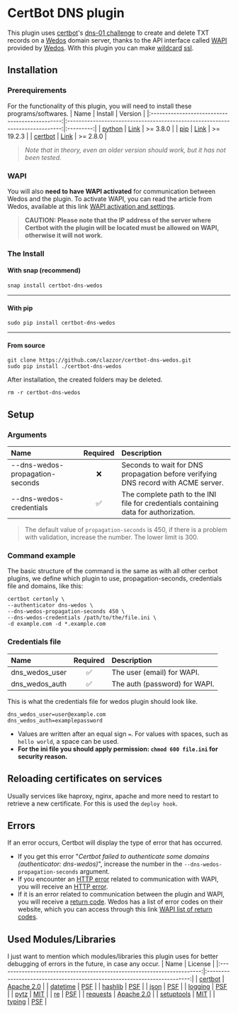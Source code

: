 # CertBot DNS plugin
This plugin uses [certbot](https://github.com/certbot/certbot)'s [dns-01 challenge](https://letsencrypt.org/docs/challenge-types) to create and delete TXT records on a [Wedos](https://www.wedos.com) domain server, thanks to the API interface called [WAPI](https://kb.wedos.com/en/kategorie/wapi-api-interface) provided by [Wedos](https://www.wedos.com). With this plugin you can make [wildcard](https://en.wikipedia.org/wiki/Wildcard_DNS_record) [ssl](https://letsencrypt.org/docs/faq/#does-let-s-encrypt-issue-wildcard-certificates). 

## Installation
### Prerequirements
For the functionality of this plugin, you will need to install these programs/softwares.
| Name                                           | Install                                                                      | Version   |
|:----------------------------------------------:|:----------------------------------------------------------------------------:|:---------:|
| [python](https://github.com/python/cpython)    | [Link](https://www.python.org/downloads/)                                    | >= 3.8.0  |
| [pip](https://github.com/pypa/pip/)            | [Link](https://pip.pypa.io/en/stable/installation)                           | >= 19.2.3 |
| [certbot](https://github.com/certbot/certbot/) | [Link](https://certbot.eff.org/instructions)                                 | >= 2.8.0  |
> _Note that in theory, even an older version should work, but it has not been tested._

### WAPI
You will also **need to have WAPI activated** for communication between Wedos and the plugin. To activate WAPI, you can read the article from Wedos, available at this link [WAPI activation and settings](https://kb.wedos.com/en/wapi-api-interface/wapi-activation-and-settings).
> **CAUTION: Please note that the IP address of the server where Certbot with the plugin will be located must be allowed on WAPI, otherwise it will not work.**

### The Install
#### With snap (recommend)
```commandline
snap install certbot-dns-wedos
```
---
#### With pip
```commandline
sudo pip install certbot-dns-wedos
```
---
#### From source
```commandline
git clone https://github.com/clazzor/certbot-dns-wedos.git
sudo pip install ./certbot-dns-wedos
```
After installation, the created folders may be deleted.
```commandline
rm -r certbot-dns-wedos
```

## Setup
### Arguments 
| Name                            | Required | Description                                                                          |
|:--------------------------------|:--------:|:-------------------------------------------------------------------------------------|
| --dns-wedos-propagation-seconds | ❌       | Seconds to wait for DNS propagation before verifying DNS record with ACME server.    |
| --dns-wedos-credentials         | ✅       | The complete path to the INI file for credentials containing data for authorization. |
> The default value of `propagation-seconds` is 450, if there is a problem with validation, increase the number. The lower limit is 300.

### Command example
The basic structure of the command is the same as with all other cerbot plugins, we define which plugin to use, propagation-seconds, credentials file and domains, like this:
```commandline
certbot certonly \
--authenticator dns-wedos \
--dns-wedos-propagation-seconds 450 \
--dns-wedos-credentials /path/to/the/file.ini \
-d example.com -d *.example.com
```

### Credentials file
| Name           | Required | Description                   |
|:---------------|:--------:|:------------------------------|
| dns_wedos_user | ✅       | The user (email) for WAPI.    |
| dns_wedos_auth | ✅       | The auth (password) for WAPI. |

This is what the credentials file for wedos plugin should look like.
```commandline
dns_wedos_user=user@example.com
dns_wedos_auth=examplepassword
```
* Values are written after an equal&#160;sign&#160;`=`. For values with spaces, such as `hello world`, a space can be used.
* **For the ini file you should apply permission: `chmod 600 file.ini` for security reason.**

## Reloading certificates on services
Usually services like haproxy, nginx, apache and more need to restart to retrieve a new certificate. 
For this is used the `deploy hook`.<br>

## Errors
If an error occurs, Certbot will display the type of error that has occurred.  
* If you get this error "*Certbot failed to authenticate some domains (authenticator: dns-wedos)*", increase the number in the `--dns-wedos-propagation-seconds` argument.
* If you encounter an [HTTP error](https://developer.mozilla.org/en-US/docs/Web/HTTP/Status) related to communication with WAPI, you will receive an [HTTP error](https://developer.mozilla.org/en-US/docs/Web/HTTP/Status).
* If it is an error related to communication between the plugin and WAPI, you will receive a [return code](https://en.wikipedia.org/wiki/Exit_status). Wedos has a list of error codes on their website, which you can access through this link [WAPI list of return codes](https://kb.wedos.com/en/wapi-api-interface/wapi-manual/#return-codes).

## Used Modules/Libraries
I just want to mention which modules/libraries this plugin uses for better debugging of errors in the future, in case any occur.
| Name                                                                    | License                                                                  |
|:-----------------------------------------------------------------------:|:------------------------------------------------------------------------:|
| [certbot](https://github.com/certbot/certbot)                           | [Apache 2.0](https://github.com/certbot/certbot/blob/master/LICENSE.txt) |
| [datetime](https://github.com/python/cpython/blob/main/Lib/datetime.py) | [PSF](https://github.com/python/cpython/blob/main/LICENSE)               |
| [hashlib](https://github.com/python/cpython/blob/main/Lib/hashlib.py)   | [PSF](https://github.com/python/cpython/blob/main/LICENSE)               |
| [json](https://github.com/python/cpython/blob/main/Lib/json)            | [PSF](https://github.com/python/cpython/blob/main/LICENSE)               |
| [logging](https://github.com/python/cpython/blob/main/Lib/logging)      | [PSF](https://github.com/python/cpython/blob/main/LICENSE)               |
| [pytz](https://github.com/stub42/pytz)                                  | [MIT](https://github.com/stub42/pytz/blob/master/LICENSE.txt)            |
| [re](https://github.com/python/cpython/blob/main/Lib/re)                | [PSF](https://github.com/python/cpython/blob/main/LICENSE)               |
| [requests](https://github.com/psf/requests)                             | [Apache 2.0](https://github.com/psf/requests/blob/main/LICENSE)          |
| [setuptools](https://github.com/pypa/setuptools)                        | [MIT](https://github.com/pypa/setuptools/blob/main/LICENSE)              |
| [typing](https://github.com/python/cpython/blob/main/Lib/typing.py)     | [PSF](https://github.com/python/cpython/blob/main/LICENSE)               |
